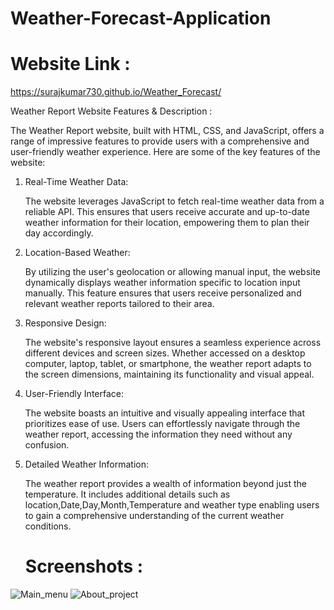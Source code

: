 # Weather-Forecast-Application

# Website Link : 
https://surajkumar730.github.io/Weather_Forecast/



 Weather Report Website Features & Description : 

The Weather Report website, built with HTML, CSS, and JavaScript, offers a range of impressive features 
to provide users with a comprehensive and user-friendly weather experience. Here are some of the key features of the website:

1. Real-Time Weather Data: 

    The website leverages JavaScript to fetch real-time weather data from a reliable API.
    This ensures that users receive accurate and 
    up-to-date weather information for their location, empowering them to plan their day accordingly.


3. Location-Based Weather: 

   By utilizing the user's geolocation or allowing manual input, the website dynamically displays weather information specific to location 
   input manually. This feature ensures that users receive personalized and relevant weather reports tailored to their area.

3. Responsive Design:

   The website's responsive layout ensures a seamless experience across different devices and screen sizes. 
   Whether accessed on a desktop computer, laptop, tablet, or smartphone, the weather report adapts to the screen dimensions, maintaining 
   its functionality and visual appeal.

4. User-Friendly Interface: 

   The website boasts an intuitive and visually appealing interface that prioritizes ease of use. 
   Users can effortlessly navigate through the weather report, accessing the information they need without any confusion.

5. Detailed Weather Information:

   The weather report provides a wealth of information beyond just the temperature. 
   It includes additional details such as location,Date,Day,Month,Temperature and weather type
   enabling users to gain a comprehensive understanding of the current weather conditions.

   # Screenshots :
![Main_menu](https://github.com/SURAJKUMAR730/Weather_Forecast/assets/106768289/0e20b509-182d-4bfb-b488-72ecf086a809)
![About_project](https://github.com/SURAJKUMAR730/Weather_Forecast/assets/106768289/a18c6d62-8ec2-40df-ab66-21cf199ed185)
